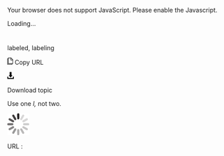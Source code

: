 Your browser does not support JavaScript. Please enable the Javascript.

Loading...

# 

labeled, labeling

![Copy URL](labeled-labeling_files/Copy.png)
Copy URL

![Download](labeled-labeling_files/Download.png)

Download topic

Use one *l,* not two.

![In progress](labeled-labeling_files/activity-large.gif)

URL :
